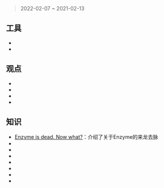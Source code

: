 > 2022-02-07 ~ 2021-02-13

## 工具

* []()
* []()

## 观点
* []()
* []()
* []()
* []()

## 知识

* [Enzyme is dead. Now what?](https://dev.to/wojtekmaj/enzyme-is-dead-now-what-ekl)：介绍了关于Enzyme的来龙去脉
* []()
* []()
* []()
* []()
* []()
* []()
* []()
